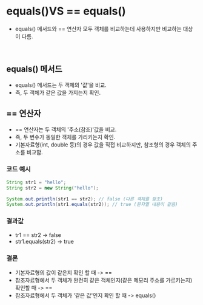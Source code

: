 # equals()VS == equals()
- equals() 메서드와 == 연산자 모두 객체를 비교하는데 사용하지만 비교하는 대상이 다름. 

<br>

## equals() 메서드
- equals() 메서드는 두 객체의 '값'을 비교.
- 즉, 두 객체가 같은 값을 가지는지 확인.

## == 연산자
- == 연산자는 두 객체의 '주소(참조)'값을 비교.
- 즉, 두 변수가 동일한 객체를 가리키는지 확인.
- 기본자료형(int, double 등)의 경우 값을 직접 비교하지만, 참조형의 경우 객체의 주소를 비교함.

### 코드 예시
```java
String str1 = "hello";
String str2 = new String("hello");

System.out.println(str1 == str2); // false (다른 객체를 참조)
System.out.println(str1.equals(str2)); // true (문자열 내용이 같음)
```
### 결과값
- tr1 == str2 -> false
- str1.equals(str2) -> true

### 결론
- 기본자료형의 값이 같은지 확인 할 때 -> ==
- 참조자료형에서 두 객체가 완전히 같은 객체인지(같은 메모리 주소를 가르키는지) 확인할 때 -> ==
- 참조자료형에서 두 객체가 '같은 값'인지 확인 할 때 -> equals()